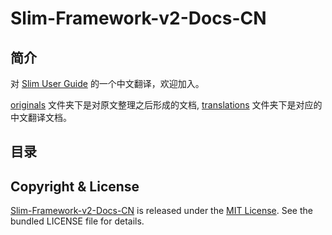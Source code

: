 # Slim-Framework-v2-Docs-CN

## 简介

对 [Slim User Guide](http://docs.slimframework.com/) 的一个中文翻译，欢迎加入。

[originals](https://github.com/xuwensheng/Slim-Framework-v2-Docs-CN/tree/master/originals) 文件夹下是对原文整理之后形成的文档, [translations](https://github.com/xuwensheng/Slim-Framework-v2-Docs-CN/tree/master/translations) 文件夹下是对应的中文翻译文档。

## 目录

## Copyright & License

[Slim-Framework-v2-Docs-CN](https://github.com/xuwensheng/Slim-Framework-v2-Docs-CN) is released under the [MIT License](http://mit-license.org/). See the bundled LICENSE file for 
details.
